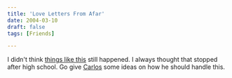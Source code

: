 ```yaml
---
title: 'Love Letters From Afar'
date: 2004-03-10
draft: false
tags: [Friends]

---
```


I didn't think [things like this](http://bloglos.kicks-ass.net/archives/000122.html) still happened. I always thought that stopped after high school. Go give [Carlos](http://bloglos.kicks-ass.net/) some ideas on how he should handle this.